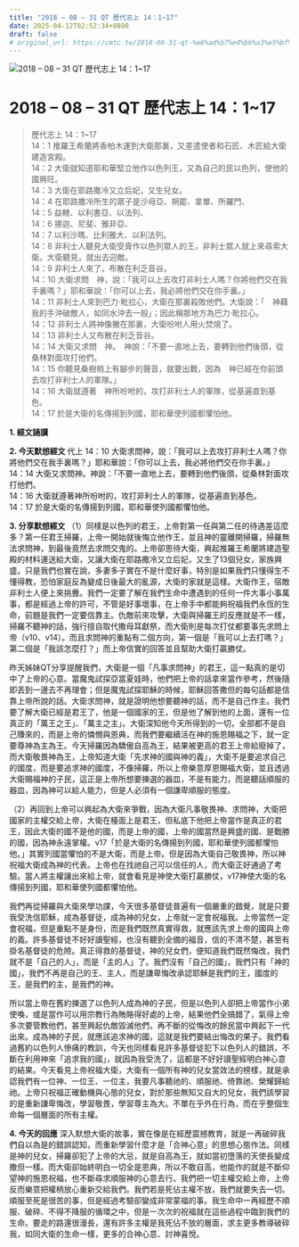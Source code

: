```yaml
---
title: "2018 – 08 – 31 QT 歷代志上 14：1~17"
date: 2025-04-12T02:52:34+0800
draft: false
# original_url: https://cmtc.tw/2018-08-31-qt-%e6%ad%b7%e4%bb%a3%e5%bf%97%e4%b8%8a-14%ef%bc%9a117
---
```


![2018 – 08 – 31 QT 歷代志上 14：1\~17](/images/qt.jpg   "2018 – 08 – 31 QT 歷代志上 14：1\~17")

# 2018 – 08 – 31 QT 歷代志上 14：1\~17

> 歷代志上 14：1\~17  
> 14：1 推羅王希蘭將香柏木運到大衛那裏，又差遣使者和石匠、木匠給大衛建造宮殿。  
> 14：2 大衛就知道耶和華堅立他作以色列王，又為自己的民以色列，使他的國興旺。  
> 14：3 大衛在耶路撒冷又立后妃，又生兒女。  
> 14：4 在耶路撒冷所生的眾子是沙母亞、朔罷、拿單、所羅門、  
> 14：5 益轄、以利書亞、以法列、  
> 14：6 挪迦、尼斐、雅非亞、  
> 14：7 以利沙瑪、比利雅大、以利法列。  
> 14：8 非利士人聽見大衛受膏作以色列眾人的王，非利士眾人就上來尋索大衛。大衛聽見，就出去迎敵。  
> 14：9 非利士人來了，布散在利乏音谷。  
> 14：10 大衛求問　神，說：「我可以上去攻打非利士人嗎？你將他們交在我手裏嗎？」耶和華說：「你可以上去，我必將他們交在你手裏。」  
> 14：11 非利士人來到巴力‧毗拉心，大衛在那裏殺敗他們。大衛說：「　神藉我的手沖破敵人，如同水沖去一般」；因此稱那地方為巴力‧毗拉心。  
> 14：12 非利士人將神像撇在那裏，大衛吩咐人用火焚燒了。  
> 14：13 非利士人又布散在利乏音谷。  
> 14：14 大衛又求問　神。　神說：「不要一直地上去，要轉到他們後頭，從桑林對面攻打他們。  
> 14：15 你聽見桑樹梢上有腳步的聲音，就要出戰，因為　神已經在你前頭去攻打非利士人的軍隊。」  
> 14：16 大衛就遵著　神所吩咐的，攻打非利士人的軍隊，從基遍直到基色。  
> 14：17 於是大衛的名傳揚到列國，耶和華使列國都懼怕他。

**1. 經文誦讀**

**2.  今天默想經文**
代上 14：10 大衛求問神，說：「我可以上去攻打非利士人嗎？你將他們交在我手裏嗎？」耶和華說：「你可以上去，我必將他們交在你手裏。」  
14：14 大衛又求問神。神說：「不要一直地上去，要轉到他們後頭，從桑林對面攻打他們。  
14：16 大衛就遵著神所吩咐的，攻打非利士人的軍隊，從基遍直到基色。  
14：17 於是大衛的名傳揚到列國，耶和華使列國都懼怕他。

**3. 分享默想經文**
（1）同樣是以色列的君王，上帝對第一任與第二任的待遇差這麼多？第一任君王掃羅，上帝一開始就後悔立他作王，並且神的靈離開掃羅，掃羅無法求問神，到最後竟然去求問交鬼的。上帝卻恩待大衛，興起推羅王希蘭將建造聖殿的材料運送給大衛，又讓大衛在耶路撒冷又立后妃，又生了13個兒女，家族興盛。只是我們也實在說，多妻多子實在不是什麼好事，特別是如果我們只懂得生不懂得教，恐怕家庭反為變成日後最大的亂源，大衛的家就是這樣。大衛作王，宿敵非利士人便上來挑釁。我們一定要了解在我們生命中遭遇到的任何一件大事小事萬事，都是經過上帝的許可，不管是好事壞事，在上帝手中都能夠祝福我們永恆的生命，前題是我們一定要信靠主。仇敵前來攻擊，大衛與掃羅王的反應就是不一樣，掃羅不聽神的話，強行擅自取代撒母耳獻祭，而大衛則是每次打仗都要事先求問上帝（v10、v14）。而且求問神的重點有二個方向，第一個是「我可以上去打嗎？」第二個是「我該怎麼打？」而上帝信實的回答並且幫助大衛打贏勝仗。

昨天姊妹QT分享提醒我們，大衛是一個「凡事求問神」的君王，這一點真的是切中了上帝的心意。當魔鬼試探亞當夏娃時，他們把上帝的話拿來當作參考，然後隨即丟到一邊去不再理會；但是魔鬼試探耶穌的時候，耶穌回答撒但的每句話都是信靠上帝所說的話。大衛求問神，就是證明他想要聽神的話，而不是自己作主。我們要了解大衛已經是君王了，他是一個國家的王，但是他了解到他的上面，還有一位真正的「萬王之王」、「萬主之主」。大衛深知他今天所得到的一切，全部都不是自己賺來的，而是上帝的憐憫與恩典，而我們要繼續活在神的施恩賜福之下，就一定要尊神為主為王。今天掃羅因為驕傲自高為王，結果被更高的君王上帝給廢掉了，而大衛敬畏神為王，上帝知道大衛「先求神的國與神的義」，大衛不是要追求自己的國度，而是要追求神的國度，不像掃羅，所以上帝樂意厚恩賜福大衛，並且透過大衛賜福神的子民，這正是上帝所想要揀選的器皿，不是有能力，而是聽話順服的器皿，因為神可以給人能力，但是人必須有一個謙卑順服的態度。

（2）再回到上帝可以興起為大衛來爭戰，因為大衛凡事敬畏神、求問神，大衛把國家的主權交給上帝，大衛在檯面上是君王，但私底下他把上帝當作是真正的君王，因此大衛的國不是他的國，而是上帝的國，上帝的國當然是興盛的國、是戰勝的國，因為神永遠掌權。v17「於是大衛的名傳揚到列國，耶和華使列國都懼怕他。」其實列國當懼怕的不是大衛，而是上帝。但是因為大衛自己敬畏神，所以神祝福大衛成為神的代表。上帝也在找祂自己可以信任的人，而大衛正好通過了考驗。當人將主權讓出來給上帝，就會看見是神使大衛打贏勝仗，v17神使大衛的名傳揚到列國，耶和華使列國都懼怕他。

我們再從掃羅與大衛來學功課，今天很多基督徒普遍有一個嚴重的錯覺，就是只要我受洗信耶穌，成為基督徒，成為神的兒女，上帝就一定會祝福我。上帝當然一定會祝福，但是重點不是身份，而是我們既然真實得救，就應該先求上帝的國與上帝的義。許多基督徒不好好讀聖經，也沒有聽到全備的福音，信的不清不楚，甚至有掛名基督徒的危險。真正得救的基督徒，神的兒女們，便知道我們既然悔改，我們就不是「自己的人」，而是「主的人」了。我們沒有「自己的國」，我們只有「神的國」，我們不再是自己的王、主人，而是謙卑悔改承認耶穌是我們的王，國度的王，是我們的主，是我們的神。

所以當上帝在舊約揀選了以色列人成為神的子民，但是以色列人卻把上帝當作小弟使喚，或是當作可以用宗教行為賄賂得好處的上帝，結果他們全搞錯了，氣得上帝多次要管教他們，甚至興起仇敵毀滅他們，再不斷的從悔改的餘民當中興起下一代出來。成為神的子民，就應該追求神的國，這就是我們要結出悔改的果子。我們看過舊約以色列人慘痛的教訓，今天也同樣看見許多基督徒犯下以色列人的錯誤，不斷在利用神來「追求我的國」，就因為我受洗了，這都是不好好讀聖經明白神心意的結果。今天看見上帝祝福大衛，大衛有一個所有神的兒女當效法的榜樣，就是承認我們有一位神、一位王、一位主，我要凡事聽祂的、順服祂、倚靠祂、榮耀歸給祂。上帝只祝福正確動機與心態的兒女，對於那些無知又自大的兒女，我們該學習的是重新謙卑悔改，學習敬畏，學習尊主為大。不單在乎外在行為，而在乎整個生命每一個層面的所有主權。

**4. 今天的回應**
深入默想大衛的故事，實在像是在經歷震撼教育，就是一再破碎我們自以為是的錯誤認知，而重新學習什麼才是「合神心意」的思想心態作法。同樣是神的兒女，掃羅卻犯了上帝的大忌，就是自高為王，就如當初墮落的天使長變成撒但一樣。而大衛卻始終明白一切全是恩典，所以不敢自高，他能作的就是不斷仰望神的施恩祝福，也不斷尋求順服神的心意去行。我們把一切主權交給上帝，上帝反而樂意把權柄放心重新交給我們。我們若是死佔主權不放，我們就要失去一切。順服至死是很苦的事，但是經過考驗卻變成非常蒙福的事。我生命中一再經歷不順服、破碎、不得不降服的循環之中，但是一次次的祝福就在這些過程中臨到我們的生命。要走的路還很漫長，還有許多主權是我死佔不放的層面，求主更多教導破碎我，如同大衛的生命一樣，更多的合神心意、討神喜悅。
